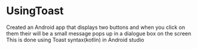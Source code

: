 # UsingToast
Created an Android app that displays two buttons and when you click on them their will be a small message pops up in a dialogue box on the screen
This is done using Toast syntax(kotlin) in Android studio
